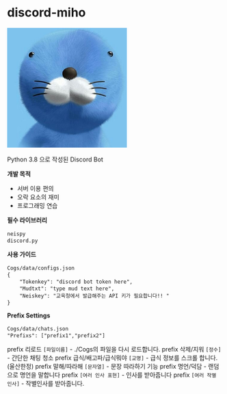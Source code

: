 # discord-miho
<img src=".\profile.jpg" style="zoom:70%;" /> 

Python 3.8 으로 작성된 Discord Bot



**개발 목적**

- 서버 이용 편의
- 오락 요소의 재미
- 프로그래밍 연습


**필수 라이브러리**

```
neispy
discord.py
```
**사용 가이드**

```
Cogs/data/configs.json
{
    "Tokenkey": "discord bot token here",
    "Mudtxt": "type mud text here",
    "Neiskey": "교육청에서 발급해주는 API 키가 필요합니다!! "
} 
```

**Prefix Settings**
```
Cogs/data/chats.json
"Prefixs": ["prefix1","prefix2"]
```

prefix 리로드 ``[파일이름]`` - ./Cogs의 파일을 다시 로드합니다.
prefix 삭제/지워 ``[정수]`` - 간단한 채팅 청소
prefix 급식/배고파/급식뭐야 ``[교명]`` - 급식 정보를 스크롤 합니다.(울산한정)
prefix 말해/따라해 ``[문자열]`` - 문장 따라하기 기능
prefix 명언/덕담 - 랜덤으로 명언을 말합니다
prefix ``[여러 인사 표현]`` - 인사를 받아줍니다
prefix ``[여러 작별 인사]`` - 작별인사를 받아줍니다.
```

